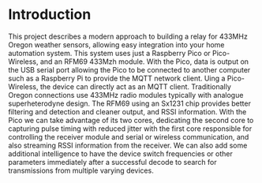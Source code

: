 # Introduction

This project describes a modern approach to building a relay for 433MHz Oregon weather sensors,
allowing easy integration into your home automation system.
This system uses just a Raspberry Pico or Pico-Wireless, and an RFM69 433Mzh module.
With the Pico, data is output on the USB serial port allowing the Pico to be connected to another computer such as a Raspberry Pi to provide the MQTT network client. Uing a Pico-Wireless, the device can directly act as an MQTT client.
Traditionally Oregon connections use 433MHz radio modules typically with analogue superheterodyne design. The RFM69 using an Sx1231 chip provides better filtering and detection and cleaner output, and RSSI information. With the Pico we can take advantage of its
two cores, dedicating the second core to capturing pulse timing with reduced jitter with the first core responsible for controlling the
receiver module and serial or wireless communication, and also streaming RSSI information from the receiver.
We can also add some additional intelligence to have the device switch frequencies or other parameters immediately after a successful decode to search for transmissions from multiple varying devices.
